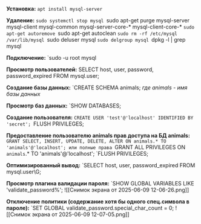 **Установка:**
`apt install mysql-server`

**Удаление:**
`sudo systemctl stop mysql
`sudo apt-get purge mysql-server mysql-client mysql-common mysql-server-core-* mysql-client-core-*
`sudo apt-get autoremove
`sudo apt-get autoclean
`sudo rm -rf /etc/mysql /var/lib/mysql
`sudo deluser mysql
`sudo delgroup mysql
`dpkg -l | grep mysql

**Подключение:**
`sudo -u root mysql

**Просмотр пользователей:**
SELECT host, user, password, password_expired FROM mysql.user;

**Создание базы данных:**
`CREATE SCHEMA animals;
*где animals - имя базы данных*

**Просмотр баз данных:**
`SHOW DATABASES;

**Создание пользователя:**
`CREATE USER 'test'@'localhost' IDENTIFIED BY 'secret';
`FLUSH PRIVILEGES;

**Предоставление пользователю animals прав доступа на БД animals:**
`GRANT SELECT, INSERT, UPDATE, DELETE, ALTER ON animals.* TO 'animals'@'localhost';
                   или полные права
`GRANT ALL PRIVILEGES ON `animals`.* TO 'animals'@'localhost';
`FLUSH PRIVILEGES;

**Оптимизированный вывод:**
`SELECT host, user, password_expired FROM mysql.user\G;

**Просмотр плагина валидации пароля:**
`SHOW GLOBAL VARIABLES LIKE 'validate_password%';
![[Снимок экрана от 2025-06-09 12-06-26.png]]

**Отключение политики (содержание хотя бы одного спец.символа в пароле):**
`SET GLOBAL validate_password.special_char_count = 0;
![[Снимок экрана от 2025-06-09 12-07-05.png]]
